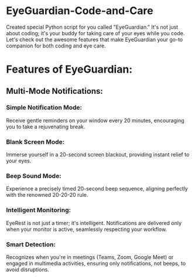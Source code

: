 # EyeGuardian-Code-and-Care
Created special Python script for you called "EyeGuardian." It's not just about coding; it's your buddy for taking care of your eyes while you code. Let's check out the awesome features that make EyeGuardian your go-to companion for both coding and eye care.

# Features of EyeGuardian:

## Multi-Mode Notifications:

### Simple Notification Mode:
Receive gentle reminders on your window every 20 minutes, encouraging you to take a rejuvenating break.

### Blank Screen Mode:
Immerse yourself in a 20-second screen blackout, providing instant relief to your eyes.

### Beep Sound Mode:
Experience a precisely timed 20-second beep sequence, aligning perfectly with the renowned 20-20-20 rule.

### Intelligent Monitoring:

EyeRest is not just a timer; it's intelligent. Notifications are delivered only when your monitor is active, seamlessly respecting your workflow.

### Smart Detection:
Recognizes when you're in meetings (Teams, Zoom, Google Meet) or engaged in multimedia activities, ensuring only notifications, not beeps, to avoid disruptions.


